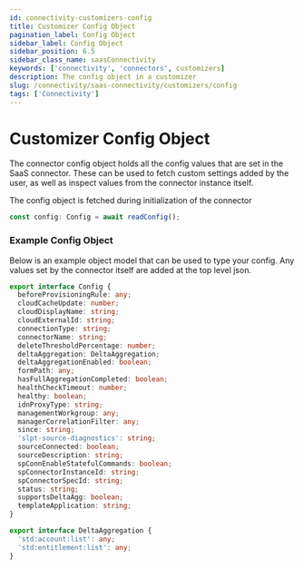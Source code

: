 ```yaml
---
id: connectivity-customizers-config
title: Customizer Config Object
pagination_label: Config Object
sidebar_label: Config Object
sidebar_position: 6.5
sidebar_class_name: saasConnectivity
keywords: ['connectivity', 'connectors', customizers]
description: The config object in a customizer
slug: /connectivity/saas-connectivity/customizers/config
tags: ['Connectivity']
---
```


# Customizer Config Object

The connector config object holds all the config values that are set in the SaaS connector. These can be used to fetch custom settings added by the user, as well as inspect values from the connector instance itself.

The config object is fetched during initialization of the connector

```typescript
const config: Config = await readConfig();
```

### Example Config Object

Below is an example object model that can be used to type your config. Any values set by the connector itself are added at the top level json.

```typescript
export interface Config {
  beforeProvisioningRule: any;
  cloudCacheUpdate: number;
  cloudDisplayName: string;
  cloudExternalId: string;
  connectionType: string;
  connectorName: string;
  deleteThresholdPercentage: number;
  deltaAggregation: DeltaAggregation;
  deltaAggregationEnabled: boolean;
  formPath: any;
  hasFullAggregationCompleted: boolean;
  healthCheckTimeout: number;
  healthy: boolean;
  idnProxyType: string;
  managementWorkgroup: any;
  managerCorrelationFilter: any;
  since: string;
  'slpt-source-diagnostics': string;
  sourceConnected: boolean;
  sourceDescription: string;
  spConnEnableStatefulCommands: boolean;
  spConnectorInstanceId: string;
  spConnectorSpecId: string;
  status: string;
  supportsDeltaAgg: boolean;
  templateApplication: string;
}

export interface DeltaAggregation {
  'std:account:list': any;
  'std:entitlement:list': any;
}
```
